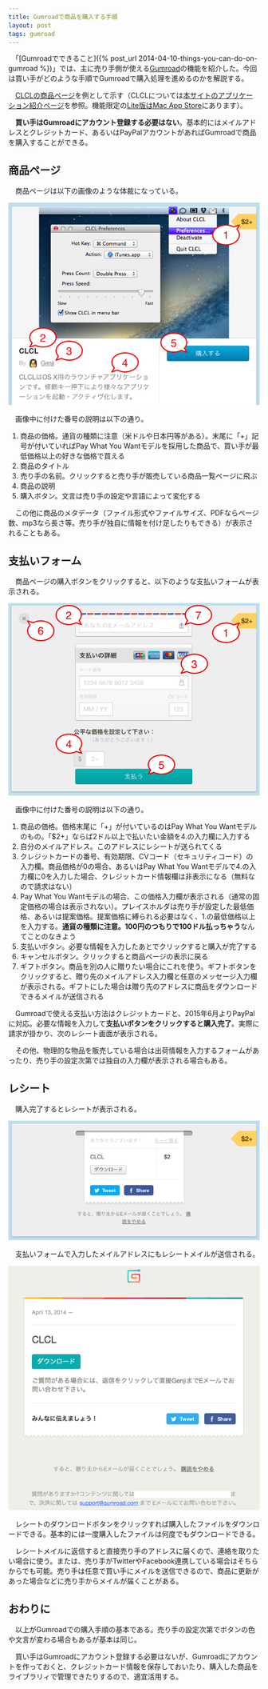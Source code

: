 ```yaml
---
title: Gumroadで商品を購入する手順
layout: post
tags: gumroad
---
```

　「[Gumroadでできること]({% post_url 2014-04-10-things-you-can-do-on-gumroad %})」では、主に売り手側が使える[Gumroad](https://gumroad.com)の機能を紹介した。今回は買い手がどのような手順でGumroadで購入処理を進めるのかを解説する。

　[CLCLの商品ページ](https://gumroad.com/l/ZdLUh)を例として示す（CLCLについては[本サイトのアプリケーション紹介ページ](/mac/clcl/)を参照。機能限定の[Lite版はMac App Store](https://itunes.apple.com/jp/app/clcl-lite/id495511246?mt=12)にあります）。

　**買い手はGumroadにアカウント登録する必要はない**。基本的にはメイルアドレスとクレジットカード、あるいはPayPalアカウントがあればGumroadで商品を購入することができる。

## 商品ページ

　商品ページは以下の画像のような体裁になっている。

![](/blog/img/20140413/01_product_page.png)

　画像中に付けた番号の説明は以下の通り。

1. 商品の価格。通貨の種類に注意（米ドルや日本円等がある）。末尾に「+」記号が付いていればPay What You Wantモデルを採用した商品で、買い手が最低価格以上の好きな価格で買える
2. 商品のタイトル
3. 売り手の名前。クリックすると売り手が販売している商品一覧ページに飛ぶ
4. 商品の説明
5. 購入ボタン。文言は売り手の設定や言語によって変化する

　この他に商品のメタデータ（ファイル形式やファイルサイズ、PDFならページ数、mp3なら長さ等。売り手が独自に情報を付け足したりもできる）が表示されることもある。


## 支払いフォーム

　商品ページの購入ボタンをクリックすると、以下のような支払いフォームが表示される。

![](/blog/img/20140413/02_payment_form.png)

　画像中に付けた番号の説明は以下の通り。

1. 商品の価格。価格末尾に「+」が付いているのはPay What You Wantモデルのもの。「$2+」ならば2ドル以上で払いたい金額を4.の入力欄に入力する
2. 自分のメイルアドレス。このアドレスにレシートが送られてくる
3. クレジットカードの番号、有効期限、CVコード（セキュリティコード）の入力欄。商品価格が0の場合、あるいはPay What You Wantモデルで4.の入力欄に0を入力した場合、クレジットカード情報欄は非表示になる（無料なので請求はない）
4. Pay What You Wantモデルの場合、この価格入力欄が表示される（通常の固定価格の場合は表示されない）。プレイスホルダは売り手が設定した最低価格、あるいは提案価格。提案価格に縛られる必要はなく、1.の最低価格以上を入力する。**通貨の種類に注意。100円のつもりで100ドル払っちゃう**なんてことのなきよう
5. 支払いボタン。必要な情報を入力したあとでクリックすると購入が完了する
6. キャンセルボタン。クリックすると商品ページの表示に戻る
7. ギフトボタン。商品を別の人に贈りたい場合にこれを使う。ギフトボタンをクリックすると、贈り先のメイルアドレス入力欄と任意のメッセージ入力欄が表示される。ギフトにした場合は贈り先のアドレスに商品をダウンロードできるメイルが送信される

　Gumroadで使える支払い方法はクレジットカードと、2015年6月よりPayPalに対応。必要な情報を入力して**支払いボタンをクリックすると購入完了**。実際に請求が掛かり、次のレシート画面が表示される。

　その他、物理的な物品を販売している場合は出荷情報を入力するフォームがあったり、売り手の設定次第では独自の入力欄が表示される場合もある。

## レシート

　購入完了するとレシートが表示される。

![](/blog/img/20140413/03_receipt_web.png)

　支払いフォームで入力したメイルアドレスにもレシートメイルが送信される。

![](/blog/img/20140413/04_receipt_mail.png)

　レシートのダウンロードボタンをクリックすれば購入したファイルをダウンロードできる。基本的には一度購入したファイルは何度でもダウンロードできる。

　レシートメイルに返信すると直接売り手のアドレスに届くので、連絡を取りたい場合に使う。または、売り手がTwitterやFacebook連携している場合はそちらからでも可能。売り手は任意で買い手にメイルを送信できるので、商品に更新があった場合などに売り手からメイルが届くことがある。

## おわりに

　以上がGumroadでの購入手順の基本である。売り手の設定次第でボタンの色や文言が変わる場合もあるが基本は同じ。

　買い手はGumroadにアカウント登録する必要はないが、Gumroadにアカウントを作っておくと、クレジットカード情報を保存しておいたり、購入した商品をライブラリィで管理できたりするので、適宜活用する。
